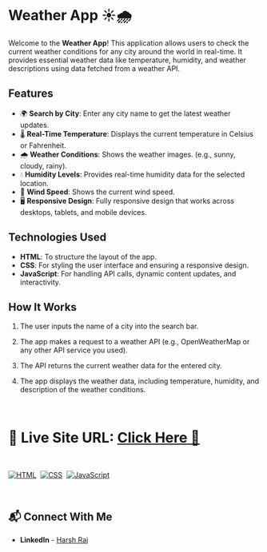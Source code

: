 # Weather App ☀️🌧️

Welcome to the **Weather App**! This application allows users to check the current weather conditions for any city around the world in real-time. It provides essential weather data like temperature, humidity, and weather descriptions using data fetched from a weather API.

## Features
- 🌍 **Search by City**: Enter any city name to get the latest weather updates.
- 🌡️ **Real-Time Temperature**: Displays the current temperature in Celsius or Fahrenheit.
- 🌧️ **Weather Conditions**: Shows the weather images. (e.g., sunny, cloudy, rainy).
- 💧 **Humidity Levels**: Provides real-time humidity data for the selected location.
- 💨 **Wind Speed**: Shows the current wind speed.
- 🖥️ **Responsive Design**: Fully responsive design that works across desktops, tablets, and mobile devices.

## Technologies Used
- **HTML**: To structure the layout of the app.
- **CSS**: For styling the user interface and ensuring a responsive design.
- **JavaScript**: For handling API calls, dynamic content updates, and interactivity.

## How It Works
1. The user inputs the name of a city into the search bar.
2. The app makes a request to a weather API (e.g., OpenWeatherMap or any other API service you used).
3. The API returns the current weather data for the entered city.
4. The app displays the weather data, including temperature, humidity, and description of the weather conditions.

     <br>

# 📌 **Live Site URL:** <a href="https://discord-clone-by-harsh.netlify.app/">**Click Here** 🚀</a>

<br>

[![HTML](https://img.shields.io/badge/html5%20-%23E34F26.svg?&style=for-the-badge&logo=html5&logoColor=white)](https://github.com/prakash-naikwadi)&nbsp;
[![CSS](https://img.shields.io/badge/css3%20-%231572B6.svg?&style=for-the-badge&logo=css3&logoColor=white)](https://github.com/prakash-naikwadi)&nbsp;
[![JavaScript](https://img.shields.io/badge/javascript%20-%23323330.svg?&style=for-the-badge&logo=javascript&logoColor=%23F7DF1E)](https://github.com/prakash-naikwadi)&nbsp;

<br>

## 📬 Connect With Me

- **LinkedIn** - [Harsh Raj](https://www.linkedin.com/in/harsh-raj-78a3a414b/)


